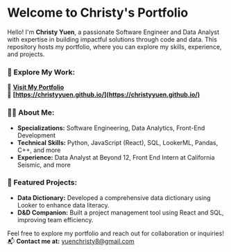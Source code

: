 # Welcome to Christy's Portfolio

Hello! I'm **Christy Yuen**, a passionate Software Engineer and Data Analyst with expertise in building impactful solutions through code and data. This repository hosts my portfolio, where you can explore my skills, experience, and projects.

### 🚀 Explore My Work:
🔗 **[Visit My Portfolio](https://christyyuen.github.io/)**  
🔗 **[https://christyyuen.github.io/](https://christyyuen.github.io/)**

### 👩‍💻 About Me:
- **Specializations:** Software Engineering, Data Analytics, Front-End Development
- **Technical Skills:** Python, JavaScript (React), SQL, LookerML, Pandas, C++, and more
- **Experience:** Data Analyst at Beyond 12, Front End Intern at California Seismic, and more

### 💼 Featured Projects:
- **Data Dictionary:** Developed a comprehensive data dictionary using Looker to enhance data literacy.
- **D&D Companion:** Built a project management tool using React and SQL, improving team efficiency.

Feel free to explore my portfolio and reach out for collaboration or inquiries!  
📬 **Contact me at:** yuenchristy8@gmail.com